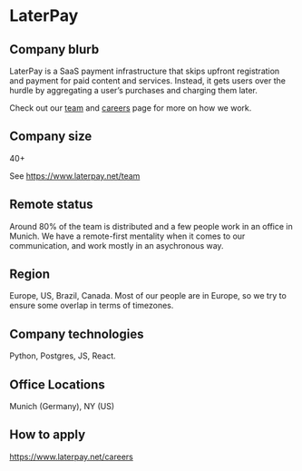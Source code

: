# LaterPay

## Company blurb

LaterPay is a SaaS payment infrastructure that skips upfront registration and payment for paid content and services. Instead, it gets users over the hurdle by aggregating a user’s purchases and charging them later.

Check out our [team](https://www.laterpay.net/team) and [careers](https://www.laterpay.net/careers/) page for more on how we work.

## Company size

40+

See https://www.laterpay.net/team

## Remote status

Around 80% of the team is distributed and a few people work in an office in Munich. We have a remote-first mentality when it comes to our communication, and work mostly in an asychronous way.

## Region

Europe, US, Brazil, Canada. Most of our people are in Europe, so we try to ensure some overlap in terms of timezones.

## Company technologies

Python, Postgres, JS, React.

## Office Locations

Munich (Germany), NY (US)

## How to apply

https://www.laterpay.net/careers
